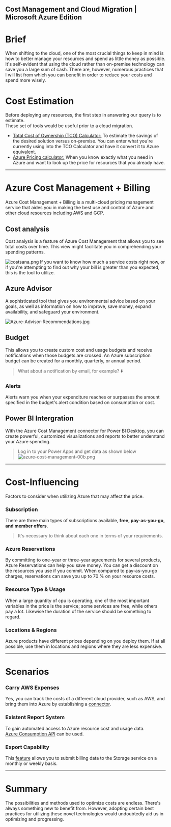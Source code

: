 ## Cost Management and Cloud Migration | Microsoft Azure Edition




# Brief
When shifting to the cloud, one of the most crucial things to keep in mind is how to better manage your resources and spend as little money as possible.
It's self-evident that using the cloud rather than on-premise technology can save you a large sum of cash.
There are, however, numerous practices that I will list from which you can benefit in order to reduce your costs and spend more wisely.

# Cost Estimation
Before deploying any resources, the first step in answering our query is to estimate.<br>
These set of tools would be useful prior to a cloud migration.

- [Total Cost of Ownership (TCO) Calculator:](https://azure.microsoft.com/en-us/pricing/tco/calculator/) To estimate the savings of the desired solution versus on-premise. You can enter what you're currently using into the TCO Calculator and have it convert it to Azure equivalent.
- [Azure Pricing calculator:](https://azure.microsoft.com/fr-fr/pricing/calculator/)
When you know exactly what you need in Azure and want to look up the price for resources that you already have.

---

# Azure Cost Management + Billing
Azure Cost Management + Billing is a multi-cloud pricing management service that aides you in making the best use and control of Azure and other cloud resources including AWS and GCP.

## Cost analysis
Cost analysis is a feature of Azure Cost Management that allows you to see total costs over time. This view might facilitate you in comprehending your spending patterns.

![costsana.png](https://cdn.hashnode.com/res/hashnode/image/upload/v1654637990371/JRa_yvM9U.png)
If you want to know how much a service costs right now, or if you're attempting to find out why your bill is greater than you expected, this is the tool to utilize.

## Azure Advisor 
A sophisticated tool that gives you environmental advice based on your goals, as well as information on how to improve, save money, expand availability, and safeguard your environment. 

![Azure-Advisor-Recommendations.jpg](https://cdn.hashnode.com/res/hashnode/image/upload/v1654638337828/EsD11TO-q.jpg)
## Budget
This allows you to create custom cost and usage budgets and receive notifications when those budgets are crossed.
An Azure subscription budget can be created for a monthly, quarterly, or annual period.

> What about a notification by email, for example? ⬇️

### Alerts
Alerts warn you when your expenditure reaches or surpasses the amount specified in the budget's alert condition based on consumption or cost.

## Power BI Intergration
With the Azure Cost Management connector for Power BI Desktop, you can create powerful, customized visualizations and reports to better understand your Azure spending.


> Log in to your Power Apps and get data as shown below
![azure-cost-management-00b.png](https://cdn.hashnode.com/res/hashnode/image/upload/v1654638943794/p_QKucQjb.png)


---

# Cost-Influencing 
Factors to consider when utilizing Azure that may affect the price.
 ### Subscription 
There are three main types of subscriptions available, **free, pay-as-you-go, and member offers**.
> It's necessary to think about each one in terms of your requirements.

 ### Azure Reservations
By committing to one-year or three-year agreements for several products, Azure Reservations can help you save money. You can get a discount on the resources you use if you commit. When compared to pay-as-you-go charges, reservations can save you up to 70 % on your resource costs.

 ### Resource Type & Usage
When a large quantity of cpu is operating, one of the most important variables in the price is the service; some services are free, while others pay a lot. Likewise the duration of the service should be something to regard.

### Locations & Regions
Azure products have different prices depending on you deploy them. If at all possible, use them in locations and regions where they are less expensive.

---

# Scenarios
### Carry AWS Expenses
Yes, you can track the costs of a different cloud provider, such as AWS, and bring them into Azure by establishing a [connector](https://docs.microsoft.com/en-us/azure/cost-management-billing/costs/aws-integration-set-up-configure).

### Existent Report System
To gain automated access to Azure resource cost and usage data. 
<br> [Azure Consumption API](https://docs.microsoft.com/en-us/azure/cost-management-billing/manage/consumption-api-overview) can be used.


### Export Capability
This [feature](https://docs.microsoft.com/en-us/azure/cost-management-billing/costs/tutorial-export-acm-data?tabs=azure-portal) allows you to submit billing data to the Storage service on a monthly or weekly basis.


---


# Summary
The possibilities and methods used to optimize costs are endless. There's always something new to benefit from. However, adopting certain best practices for utilizing these novel technologies would undoubtedly aid us in optimizing and progressing.













